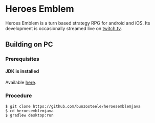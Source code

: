 # Heroes Emblem

Heroes Emblem is a turn based strategy RPG for android and iOS. Its development is occasionally streamed live on [twitch.tv](https://www.twitch.tv/bunzosteele).

## Building on PC

### Prerequisites

#### JDK is installed

Available [here](http://www.oracle.com/technetwork/java/javase/downloads/jdk8-downloads-2133151.html).

### Procedure

```
$ git clone https://github.com/bunzosteele/heroesemblemjava
$ cd heroesemblemjava
$ gradlew desktop:run
```
